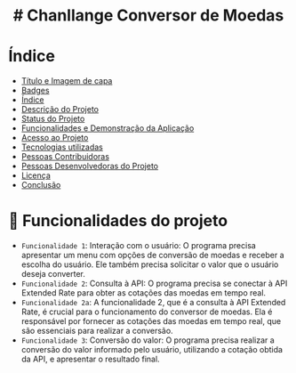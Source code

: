 <h1 align="center"> # Chanllange Conversor de Moedas </h1>

# Índice 

* [Título e Imagem de capa](#Título-e-Imagem-de-capa)
* [Badges](#badges)
* [Índice](#índice)
* [Descrição do Projeto](#descrição-do-projeto)
* [Status do Projeto](#status-do-Projeto)
* [Funcionalidades e Demonstração da Aplicação](#funcionalidades-e-demonstração-da-aplicação)
* [Acesso ao Projeto](#acesso-ao-projeto)
* [Tecnologias utilizadas](#tecnologias-utilizadas)
* [Pessoas Contribuidoras](#pessoas-contribuidoras)
* [Pessoas Desenvolvedoras do Projeto](#pessoas-desenvolvedoras)
* [Licença](#licença)
* [Conclusão](#conclusão)

# :hammer: Funcionalidades do projeto

- `Funcionalidade 1`: Interação com o usuário: O programa precisa apresentar um menu com opções de conversão de moedas e receber a escolha do usuário. Ele também precisa solicitar o valor que o usuário deseja converter.
- `Funcionalidade 2`: Consulta à API: O programa precisa se conectar à API Extended Rate para obter as cotações das moedas em tempo real.
- `Funcionalidade 2a`: A funcionalidade 2, que é a consulta à API Extended Rate, é crucial para o funcionamento do conversor de moedas. Ela é responsável por fornecer as cotações das moedas em tempo real, que são essenciais para realizar a conversão.
- `Funcionalidade 3`: Conversão do valor: O programa precisa realizar a conversão do valor informado pelo usuário, utilizando a cotação obtida da API, e apresentar o resultado final.

